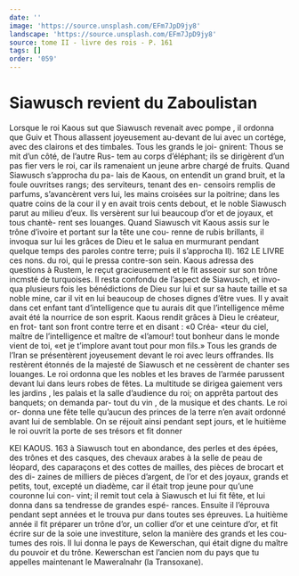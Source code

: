 ```yaml
---
date: ''
image: 'https://source.unsplash.com/EFm7JpD9jy8'
landscape: 'https://source.unsplash.com/EFm7JpD9jy8'
source: tome II - livre des rois - P. 161
tags: []
order: '059'
---
```


# Siawusch revient du Zaboulistan

Lorsque le roi Kaous sut que Siawusch revenait avec pompe , il ordonna que Guiv et Thous allassent joyeusement au-devant de lui avec un cortége, avec des clairons et des timbales. Tous les grands le joi- gnirent: Thous se mit d’un côté, de l’autre Rus-
tem au corps d’éléphant; ils se dirigèrent d’un pas
fier vers le roi, car ils ramenaient un jeune arbre chargé de fruits. Quand Siawusch s’approcha du pa-
lais de Kaous, on entendit un grand bruit, et la foule ouvritses rangs; des serviteurs, tenant des en- censoirs remplis de parfums, s’avancèrent vers lui,
les mains croisées sur la poitrine; dans les quatre coins de la cour il y en avait trois cents debout, et le
noble Siawusch parut au milieu d’eux. Ils versèrent
sur lui beaucoup d’or et de joyaux, et tous chantè-
rent ses louanges. Quand Siawusch vit Kaous assis sur le trône d’ivoire et portant sur la tête une cou-
renne de rubis brillants, il invoqua sur lui les grâces
de Dieu et le salua en murmurant pendant quelque temps des paroles contre terre; puis il s’approcha
Il).
162 LE LIVRE ces nons.
du roi, qui le pressa contre-son sein. Kaous adressa des questions à Rustem, le reçut gracieusement et
le fit asseoir sur son trône incmsté de turquoises.
Il resta confondu de l’aspect de Siawusch, et invo- qua plusieurs fois les bénédictions de Dieu sur lui et
sur sa haute taille et sa noble mine, car il vit en lui beaucoup de choses dignes d’être vues. Il y avait
dans cet enfant tant d’intelligence que tu aurais dit
que l’intelligence même avait été la nourrice de son
esprit.
Kaous rendit grâces à Dieu le créateur, en frot-
tant son front contre terre et en disant : «0 Créa- «teur du ciel, maître de l’intelligence et maître de
«l’amour! tout bonheur dans le monde vient de toi,
«et je t’implore avant tout pour mon fils.» Tous les
grands de l’Iran se présentèrent joyeusement devant
le roi avec leurs offrandes. Ils restèrent étonnés de
la majesté de Siawusch et ne cessèrent de chanter
ses louanges. Le roi ordonna que les nobles et les braves de l’armée parussent devant lui dans leurs
robes de fêtes. La multitude se dirigea gaiement vers les jardins , les palais et la salle d’audience du roi;
on apprêta partout des banquets; on demanda par- tout du vin , de la musique et des chants. Le roi or- donna une fête telle qu’aucun des princes de la
terre n’en avait ordonné avant lui de semblable. On
se réjouit ainsi pendant sept jours, et le huitième
le roi ouvrit la porte de ses trésors et fit donner

KEI KAOUS. 163 à Siawusch tout en abondance, des perles et des
épées, des trônes et des casques, des chevaux arabes
à la selle de peau de léopard, des caparaçons et des
cottes de mailles, des pièces de brocart et des di-
zaines de milliers de pièces d’argent, de l’or et des
joyaux, grands et petits, tout, excepté un diadème,
car il était trop jeune pour qu’une couronne lui con-
vint; il remit tout cela à Siawusch et lui fit fête,
et lui donna dans sa tendresse de grandes espé- rances. Ensuite il l’éprouva pendant sept années et
le trouva pur dans toutes ses épreuves. La huitième année il fit préparer un trône d’or, un collier d’or
et une ceinture d’or, et fit écrire sur de la soie une investiture, selon la manière des grands et les cou- tumes des rois. Il lui donna le pays de Kewerschan, qui était digne du maître du pouvoir et du trône.
Kewerschan est l’ancien nom du pays que tu appelles maintenant le Maweralnahr (la Transoxane).
